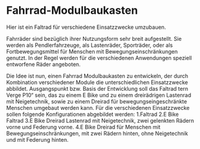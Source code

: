 # Fahrrad-Modulbaukasten
Hier ist ein Faltrad für verschiedene Einsatzzwecke umzubauen.

Fahrräder sind bezüglich ihrer Nutzungsform sehr breit aufgestellt. Sie werden als Pendlerfahrzeuge, als Lastenräder, Sporträder, oder als Fortbewegungsmittel für Menschen mit Bewegungseinschränkungen genutzt. In der Regel werden für die verschiedenen Anwendungen speziell entworfene Räder angeboten.

Die Idee ist nun, einen Fahrrad Modulbaukasten zu entwickeln, der durch Kombination verschiedener Module die unterschiedlichen Einsatzzwecke abbildet. Ausgangspunkt bzw. Basis der Entwicklung soll das Faltrad tern Verge P10“ sein, das zu einem E Bike und zu einem dreirädrigen Lastenrad mit Neigetechnik, sowie zu einem Dreirad für bewegungseingeschränkte Menschen umgebaut werden kann. Für die verschiedenen Einsatzzwecke sollen folgende Konfigurationen abgebildet werden:
1.Faltrad
2.E Bike Faltrad
3.E Bike Dreirad Lastenrad mit Neigetechnik, zwei gelenkten Rädern vorne und
Federung vorne.
4.E Bike Dreirad für Menschen mit Bewegungseinschränkungen, mit zwei Rädern
hinten, ohne Neigetechnik und mit Federung hinten.

